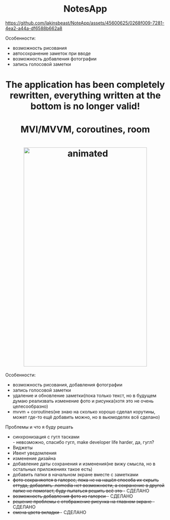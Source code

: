 <h1 align="center">NotesApp</h1>

https://github.com/lakinsbeast/NoteApp/assets/45600625/0268f009-7281-4ea2-a44a-df6588b662a8

Особенности:
<ul>
   <li>возможность рисования</li>
  <li>автосохранение заметок при вводе</li>
   <li>возможность добавления фотографии</li>
   <li>запись голосовой заметки</li>
  </ul>
</h1>
<h1 align="center">The application has been completely rewritten, everything written at the bottom is no longer valid!</h1>
<h1 align="center">MVI/MVVM, coroutines, room</h1>
<h1 align="center">
  <img src="https://github.com/lakinsbeast/NoteApp/blob/master/2595177958027.gif" alt="animated" width="388" height="690"/>
</h1>

Особенности:
<ul>
   <li>возможность рисования, добавления фотографии</li>
   <li>запись голосовой заметки</li>
   <li>удаление и обновление заметки(пока только текст, но в будущем думаю реализвать изменение фото и рисунка(хотя это не очень целесообразно)</li>
  <li>mvvm + coroutines(не знаю на сколько хорошо сделал корутины, может где-то ещё добавить можно, но в вьюмоделях всё сделано)</li>
  </ul>
</h1>

Проблемы и что я буду решать
<ul>
  <li>синхронизация с гугл тасками</li> - невозможно, спасибо гугл, make developer life harder, да, гугл?
  <li>Виджеты</li>
  <li>Ивент уведомления</li>
  <li>изменение дизайна</li>
  <li>добавление даты сохранения и изменения(не вижу смысла, но в остальных приложениях такое есть)</li>
  <li> добавить папки в начальном экране вместе с заметками </li>
    <li> <s> фото сохраняются в галерее, пока не на нашёл способа их скрыть оттуда, добавлять .nomedia нет возможности, а сохранение в другой папке не помогает, буду пытаться решить всё это </s> - СДЕЛАНО </li>
   <li> <s> возможность добавления фото из галереи </s> - СДЕЛАНО </li>
  <li> <s> решение проблемы с отображение рисунка на главном экране </s> - СДЕЛАНО </li>
  <li> <s> смена цвета вкладки </s> - СДЕЛАНО</li>
  </ul>
</h1>
